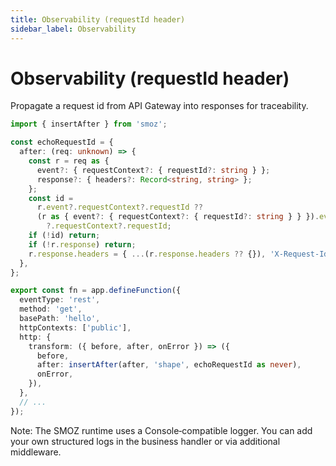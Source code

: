 ```yaml
---
title: Observability (requestId header)
sidebar_label: Observability
---
```


# Observability (requestId header)

Propagate a request id from API Gateway into responses for traceability.

```ts
import { insertAfter } from 'smoz';

const echoRequestId = {
  after: (req: unknown) => {
    const r = req as {
      event?: { requestContext?: { requestId?: string } };
      response?: { headers?: Record<string, string> };
    };
    const id =
      r.event?.requestContext?.requestId ??
      (r as { event?: { requestContext?: { requestId?: string } } }).event
        ?.requestContext?.requestId;
    if (!id) return;
    if (!r.response) return;
    r.response.headers = { ...(r.response.headers ?? {}), 'X-Request-Id': id };
  },
};

export const fn = app.defineFunction({
  eventType: 'rest',
  method: 'get',
  basePath: 'hello',
  httpContexts: ['public'],
  http: {
    transform: ({ before, after, onError }) => ({
      before,
      after: insertAfter(after, 'shape', echoRequestId as never),
      onError,
    }),
  },
  // ...
});
```

Note: The SMOZ runtime uses a Console‑compatible logger. You can add your own
structured logs in the business handler or via additional middleware.
